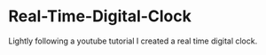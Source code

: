 # Real-Time-Digital-Clock
Lightly following a youtube tutorial I created a real time digital clock.
